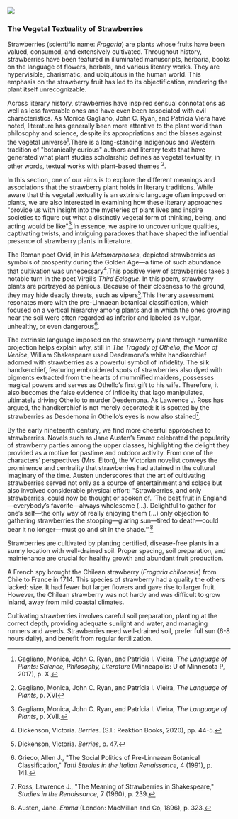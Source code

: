<a href="https://www.juncture-digital.org"><img src="https://juncture-digital.github.io/juncture/static/images/ve-button.png"></a>

<param ve-config 
title="Strawberry: Plant Narrative Sections"    
source-image="link"   
banner="https://upload.wikimedia.org/wikipedia/commons/1/14/USFWS_fragaricus_chiloensis1_%2823535206260%29.jpg" 
height=100
author="Elizabeth Mirabal"
layout="vertical">

### The Vegetal Textuality of Strawberries

Strawberries (scientific name: *Fragaria*) are plants whose fruits have been valued, consumed, and extensively cultivated. Throughout history, strawberries have been featured in illuminated manuscripts, herbaria, books on the language of flowers, herbals, and various literary works. They are hypervisible, charismatic, and ubiquitous in the human world. This emphasis on the strawberry fruit has led to its objectification, rendering the plant itself unrecognizable.
<param ve-image
	   src="gh:MirabalElizabeth/plant-humanities-summer-program/main/strawberry/Frezes.jpg.jpg"
	   caption="Collection of seventy-eight watercolor plates of plants. 
[18th century?], Dumbarton Oaks Research Library, Washington, D.C.">

Across literary history, strawberries have inspired sensual connotations as well as less favorable ones and have even been associated with evil characteristics. As Monica Gagliano, John C. Ryan, and Patrícia Viera have noted, literature has generally been more attentive to the plant world than philosophy and science, despite its appropriations and the biases against the vegetal universe[^1].There is a long-standing Indigenous and Western tradition of "botanically curious" authors and literary texts that have generated what plant studies scholarship defines as vegetal textuality, in other words, textual works with plant-based themes [^2].
<param ve-iframe
               src="https://archive.org/details/thelanguageofplants">

In this section, one of our aims is to explore the different meanings and associations that the strawberry plant holds in literary traditions. While aware that this vegetal textuality is an extrinsic language often imposed on plants, we are also interested in examining how these literary approaches "provide us with insight into the mysteries of plant lives and inspire societies to figure out what a distinctly vegetal form of thinking, being, and acting would be like"[^3].In essence, we aspire to uncover unique qualities, captivating twists, and intriguing paradoxes that have shaped the influential presence of strawberry plants in literature.
<param ve-iframe
               src="https://archive.org/details/thelanguageofplants/page/n17/mode/2up">

The Roman poet Ovid, in his *Metamorphoses*, depicted strawberries as symbols of prosperity during the Golden Age—a time of such abundance that cultivation was unnecessary[^4].This positive view of strawberries takes a notable turn in the poet Virgil’s *Third Eclogue*. In this poem, strawberry plants are portrayed as perilous. Because of their closeness to the ground, they may hide deadly threats, such as vipers[^5].This literary assessment resonates more with the pre-Linnaean botanical classification, which focused on a vertical hierarchy among plants and in which the ones growing near the soil were often regarded as inferior and labeled as vulgar, unhealthy, or even dangerous[^6].
<param ve-iframe
	  src='https://cdn.knightlab.com/libs/timeline3/latest/embed/index.html?source=v2%3A2PACX-1vQDraHwbz1u4trTEIi-TTe5AUpNqFydsVHQOyfB8Q3k8C5jymaInWJhTmoyN_zwtoQWwboULF_2SM3E&font=Default&lang=en&initial_zoom=2&width=100%25&height=650' width='100%' height='650' webkitallowfullscreen mozallowfullscreen allowfullscreen frameborder='0'></iframe>
	   
The extrinsic language imposed on the strawberry plant through humanlike projection helps explain why, still in *The Tragedy of Othello, the Moor of Venice*, William Shakespeare used Desdemona’s white handkerchief adorned with strawberries as a powerful symbol of infidelity. The silk handkerchief, featuring embroidered spots of strawberries also dyed with pigments extracted from the hearts of mummified maidens, possesses magical powers and serves as Othello’s first gift to his wife. Therefore, it also becomes the false evidence of infidelity that Iago manipulates, ultimately driving Othello to murder Desdemona. As Lawrence J. Ross has argued, the handkerchief is not merely decorated: it is spotted by the strawberries as Desdemona in Othello’s eyes is now also stained[^7].
<param ve-image
	   src="wc:Othello_and_Desdemona_by_Daniel_Maclis.jpg"
	   caption="*Othello and Desdemona*, Daniel Maclise, 1859, Wikipedia Commons. In this painting, Desdemona holds the ominous handkerchief with strawberries.">

By the early nineteenth century, we find more cheerful approaches to strawberries. Novels such as Jane Austen’s *Emma* celebrated the popularity of strawberry parties among the upper classes, highlighting the delight they provided as a motive for pastime and outdoor activity. From one of the characters’ perspectives (Mrs. Elton), the Victorian novelist conveys the prominence and centrality that strawberries had attained in the cultural imaginary of the time. Austen underscores that the art of cultivating strawberries served not only as a source of entertainment and solace but also involved considerable physical effort: "Strawberries, and only strawberries, could now be thought or spoken of. ‘The best fruit in England—everybody’s favorite—always wholesome (…). Delightful to gather for one’s self—the only way of really enjoying them (…) only objection to gathering strawberries the stooping—glaring sun—tired to death—could bear it no longer—must go and sit in the shade.’"[^8]
<param ve-iframe
               src="https://archive.org/details/EmmaJaneAusten_753/page/n359/mode/2up">



Strawberries are cultivated by planting certified, disease-free plants in a sunny location with well-drained soil. Proper spacing, soil preparation, and maintenance are crucial for healthy growth and abundant fruit production. 
<param ve-compare
	   src="wc:A_fruiting_%E2%80%9CIngram%27s_Frogmore_Late_Pine%E2%80%9D_strawberry_plant_(Fr_Wellcome_V0044427.jpg"
               caption="Twins">
<param ve-compare
               src="wc:Fragaria_virginiana_BW-1979-0522-0603.jpg">
			   
A French spy brought the Chilean strawberry (*Fragaria chiloensis*) from Chile to France in 1714. This species of strawberry had a quality the others lacked: size. It had fewer but larger flowers and gave rise to larger fruit. However, the Chilean strawberry was not hardy and was difficult to grow inland, away from mild coastal climates. 
<param ve-video
               src="ZKEC-zVjGOE"
               start="0:00"
               end="4:53"
			   caption="This is a caption">
			   
Cultivating strawberries involves careful soil preparation, planting at the correct depth, providing adequate sunlight and water, and managing runners and weeds. Strawberries need well-drained soil, prefer full sun (6-8 hours daily), and benefit from regular fertilization. 
<param ve-iframe
               src="https://archive.org/details/completemanualfo00pard/page/n6">


[^1]: Gagliano, Monica, John C. Ryan, and Patrícia I. Vieira, *The Language of Plants: Science, Philosophy, Literature* (Minneapolis: U of Minnesota P, 2017), p. X. 
[^2]:Gagliano, Monica, John C. Ryan, and Patrícia I. Vieira, *The Language of Plants*, p. XVI
[^3]:Gagliano, Monica, John C. Ryan, and Patrícia I. Vieira, *The Language of Plants*, p. XVII.
[^4]:Dickenson, Victoria. *Berries*. (S.l.: Reaktion Books, 2020), pp. 44-5.
[^5]:Dickenson, Victoria. *Berries*, p. 47.
[^6]:Grieco, Allen J., "The Social Politics of Pre-Linnaean Botanical Classification," *Tatti Studies in the Italian Renaissance*, 4 (1991), p. 141.
[^7]:Ross, Lawrence J., "The Meaning of Strawberries in Shakespeare," *Studies in the Renaissance*, 7 (1960), p. 239.
[^8]:Austen, Jane. *Emma* (London: MacMillan and Co, 1896), p. 323.